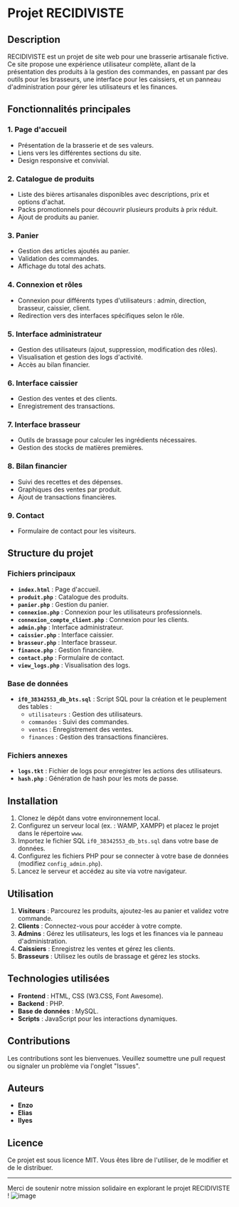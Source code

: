 # Projet RECIDIVISTE

## Description
RECIDIVISTE est un projet de site web pour une brasserie artisanale fictive. Ce site propose une expérience utilisateur complète, allant de la présentation des produits à la gestion des commandes, en passant par des outils pour les brasseurs, une interface pour les caissiers, et un panneau d'administration pour gérer les utilisateurs et les finances.

## Fonctionnalités principales
### 1. **Page d'accueil**
- Présentation de la brasserie et de ses valeurs.
- Liens vers les différentes sections du site.
- Design responsive et convivial.

### 2. **Catalogue de produits**
- Liste des bières artisanales disponibles avec descriptions, prix et options d'achat.
- Packs promotionnels pour découvrir plusieurs produits à prix réduit.
- Ajout de produits au panier.

### 3. **Panier**
- Gestion des articles ajoutés au panier.
- Validation des commandes.
- Affichage du total des achats.

### 4. **Connexion et rôles**
- Connexion pour différents types d'utilisateurs : admin, direction, brasseur, caissier, client.
- Redirection vers des interfaces spécifiques selon le rôle.

### 5. **Interface administrateur**
- Gestion des utilisateurs (ajout, suppression, modification des rôles).
- Visualisation et gestion des logs d'activité.
- Accès au bilan financier.

### 6. **Interface caissier**
- Gestion des ventes et des clients.
- Enregistrement des transactions.

### 7. **Interface brasseur**
- Outils de brassage pour calculer les ingrédients nécessaires.
- Gestion des stocks de matières premières.

### 8. **Bilan financier**
- Suivi des recettes et des dépenses.
- Graphiques des ventes par produit.
- Ajout de transactions financières.

### 9. **Contact**
- Formulaire de contact pour les visiteurs.

## Structure du projet
### Fichiers principaux
- **`index.html`** : Page d'accueil.
- **`produit.php`** : Catalogue des produits.
- **`panier.php`** : Gestion du panier.
- **`connexion.php`** : Connexion pour les utilisateurs professionnels.
- **`connexion_compte_client.php`** : Connexion pour les clients.
- **`admin.php`** : Interface administrateur.
- **`caissier.php`** : Interface caissier.
- **`brasseur.php`** : Interface brasseur.
- **`finance.php`** : Gestion financière.
- **`contact.php`** : Formulaire de contact.
- **`view_logs.php`** : Visualisation des logs.

### Base de données
- **`if0_38342553_db_bts.sql`** : Script SQL pour la création et le peuplement des tables :
  - `utilisateurs` : Gestion des utilisateurs.
  - `commandes` : Suivi des commandes.
  - `ventes` : Enregistrement des ventes.
  - `finances` : Gestion des transactions financières.

### Fichiers annexes
- **`logs.tkt`** : Fichier de logs pour enregistrer les actions des utilisateurs.
- **`hash.php`** : Génération de hash pour les mots de passe.

## Installation
1. Clonez le dépôt dans votre environnement local.
2. Configurez un serveur local (ex. : WAMP, XAMPP) et placez le projet dans le répertoire `www`.
3. Importez le fichier SQL `if0_38342553_db_bts.sql` dans votre base de données.
4. Configurez les fichiers PHP pour se connecter à votre base de données (modifiez `config_admin.php`).
5. Lancez le serveur et accédez au site via votre navigateur.

## Utilisation
1. **Visiteurs** : Parcourez les produits, ajoutez-les au panier et validez votre commande.
2. **Clients** : Connectez-vous pour accéder à votre compte.
3. **Admins** : Gérez les utilisateurs, les logs et les finances via le panneau d'administration.
4. **Caissiers** : Enregistrez les ventes et gérez les clients.
5. **Brasseurs** : Utilisez les outils de brassage et gérez les stocks.

## Technologies utilisées
- **Frontend** : HTML, CSS (W3.CSS, Font Awesome).
- **Backend** : PHP.
- **Base de données** : MySQL.
- **Scripts** : JavaScript pour les interactions dynamiques.

## Contributions
Les contributions sont les bienvenues. Veuillez soumettre une pull request ou signaler un problème via l'onglet "Issues".

## Auteurs
- **Enzo**
- **Elias**
- **Ilyes**

## Licence
Ce projet est sous licence MIT. Vous êtes libre de l'utiliser, de le modifier et de le distribuer.

---
Merci de soutenir notre mission solidaire en explorant le projet RECIDIVISTE !
![image](https://github.com/user-attachments/assets/c6e3b7f2-3d38-49c8-ba2c-c73dfc7733b9)
